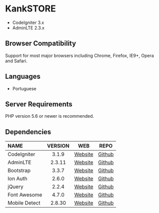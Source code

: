 # KankSTORE

- CodeIgniter 3.x  
- AdminLTE 2.3.x

## Browser Compatibility
Support for most major browsers including Chrome, Firefox, IE9+, Opera and Safari.

## Languages
  * Portuguese 
		
## Server Requirements

PHP version 5.6 or newer is recommended.

## Dependencies
| NAME | VERSION | WEB | REPO |
| :--- | :---: | :---: | :---: |
| CodeIgniter | 3.1.9 | [Website](https://codeigniter.com) | [Github](https://github.com/bcit-ci/CodeIgniter/)
| AdminLTE | 2.3.11 | [Website](https://adminlte.io) | [Github](https://github.com/almasaeed2010/AdminLTE/)
| Bootstrap | 3.3.7 | [Website](https://getbootstrap.com/docs/3.3) | [Github](https://github.com/twbs/bootstrap)
| Ion Auth | 2.6.0 | [Website](http://benedmunds.com/ion_auth) | [Github](https://github.com/benedmunds/CodeIgniter-Ion-Auth)
| jQuery | 2.2.4 | [Website](http://jquery.com) | [Github](https://github.com/jquery/jquery)
| Font Awesome | 4.7.0 | [Website](https://fontawesome.com/v4.7.0) | [Github](https://github.com/FortAwesome/Font-Awesome)
| Mobile Detect | 2.8.30 | [Website](http://mobiledetect.net) | [Github](https://github.com/serbanghita/Mobile-Detect)

